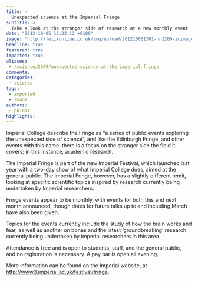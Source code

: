 ```yaml
---
title: >
  Unexpected science at the Imperial Fringe
subtitle: >
  Take a look at the stranger side of research at a new monthly event
date: "2012-10-05 12:02:12 +0100"
image: "http://felixonline.co.uk/img/upload/201210051301-nn1209-icimages.jpeg"
headline: true
featured: true
imported: true
aliases:
 - /science/2609/unexpected-science-at-the-imperial-fringe
comments:
categories:
 - science
tags:
 - imported
 - image
authors:
 - pk1811
highlights:
---
```


Imperial College describe the Fringe as “a series of public events exploring the unexpected side of science”, and like the Edinburgh Fringe, and other events with this name, there is a focus on the stranger side the field it covers; in this instance, academic research.

The Imperial Fringe is part of the new Imperial Festival, which launched last year with a two-day show of what Imperial College does, aimed at the general public. The Imperial Fringe, however, has a slightly different remit, looking at specific scientific topics inspired by research currently being undertaken by Imperial researchers.

Fringe events appear to be monthly, with events for both this and next month announced, though dates for future talks up to and including March have also been given.

Topics for the events currently include the study of how the brain works and fear, as well as another on bones and the latest ‘groundbreaking’ research currently being undertaken by Imperial researchers in this area.

Attendance is free and is open to students, staff, and the general public, and no registration is necessary. A pay bar is open all evening.

More information can be found on the Imperial website, at http://www3.imperial.ac.uk/festival/fringe.
